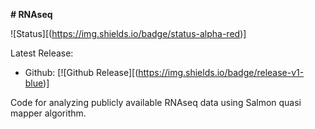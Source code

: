 **# RNAseq**

![Status][(https://img.shields.io/badge/status-alpha-red)]

Latest Release:
* Github: [![Github Release][(https://img.shields.io/badge/release-v1-blue)]

Code for analyzing publicly available RNAseq data using Salmon quasi mapper algorithm.
